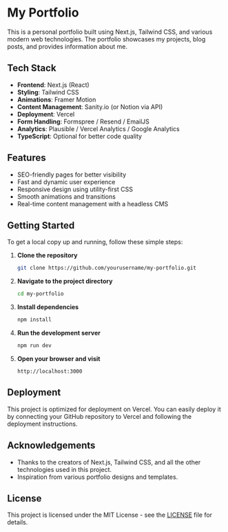 # My Portfolio

This is a personal portfolio built using Next.js, Tailwind CSS, and various modern web technologies. The portfolio showcases my projects, blog posts, and provides information about me.

## Tech Stack

- **Frontend**: Next.js (React)
- **Styling**: Tailwind CSS
- **Animations**: Framer Motion
- **Content Management**: Sanity.io (or Notion via API)
- **Deployment**: Vercel
- **Form Handling**: Formspree / Resend / EmailJS
- **Analytics**: Plausible / Vercel Analytics / Google Analytics
- **TypeScript**: Optional for better code quality

## Features

- SEO-friendly pages for better visibility
- Fast and dynamic user experience
- Responsive design using utility-first CSS
- Smooth animations and transitions
- Real-time content management with a headless CMS

## Getting Started

To get a local copy up and running, follow these simple steps:

1. **Clone the repository**
   ```bash
   git clone https://github.com/yourusername/my-portfolio.git
   ```

2. **Navigate to the project directory**
   ```bash
   cd my-portfolio
   ```

3. **Install dependencies**
   ```bash
   npm install
   ```

4. **Run the development server**
   ```bash
   npm run dev
   ```

5. **Open your browser and visit**
   ```
   http://localhost:3000
   ```

## Deployment

This project is optimized for deployment on Vercel. You can easily deploy it by connecting your GitHub repository to Vercel and following the deployment instructions.

## Acknowledgements

- Thanks to the creators of Next.js, Tailwind CSS, and all the other technologies used in this project.
- Inspiration from various portfolio designs and templates.

## License

This project is licensed under the MIT License - see the [LICENSE](LICENSE) file for details.